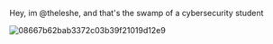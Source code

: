 Hey, im @theleshe, and that's the swamp of a cybersecurity student


![08667b62bab3372c03b39f21019d12e9](https://github.com/theleshe/theleshe/assets/143588777/00588d11-fcbb-42fc-bfea-9383a24e56b7)
